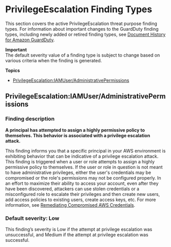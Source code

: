 # PrivilegeEscalation Finding Types<a name="guardduty_privilegeescalation"></a>

This section covers the active PrivilegeEscalation threat purpose finding types\. For information about important changes to the GuardDuty finding types, including newly added or retired finding types, see [Document History for Amazon GuardDuty](doc-history.md)\. 

**Important**  
The default severity value of a finding type is subject to change based on various criteria when the finding is generated\.

**Topics**
+ [PrivilegeEscalation:IAMUser/AdministrativePermissions](#privilegeescalation1)

## PrivilegeEscalation:IAMUser/AdministrativePermissions<a name="privilegeescalation1"></a>

### Finding description<a name="privilegeescalation1_description"></a>

**A principal has attempted to assign a highly permissive policy to themselves\. This behavior is associated with a privilege escalation attack\.**

This finding informs you that a specific principal in your AWS environment is exhibiting behavior that can be indicative of a privilege escalation attack\. This finding is triggered when a user or role attempts to assign a highly permissive policy to themselves\. If the user or role in question is not meant to have administrative privileges, either the user's credentials may be compromised or the role's permissions may not be configured properly\. In an effort to maximize their ability to access your account, even after they have been discovered, attackers can use stolen credentials or a misconfigured role to escalate their privileges and then create new users, add access policies to existing users, create access keys, etc\. For more information, see [Remediating Compromised AWS Credentials](guardduty_remediate.md#compromised-creds)\. 

### Default severity: Low<a name="privilegeescalation1_severity"></a>

This finding’s severity is Low if the attempt at privilege escalation was unsuccessful, and Medium if the attempt at privilege escalation was successful\.